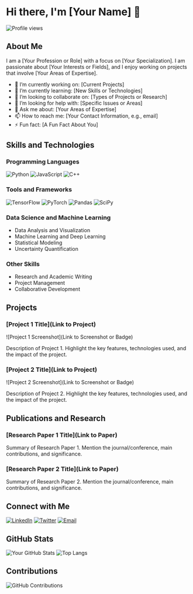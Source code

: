 # Hi there, I'm [Your Name] 👋

![Profile views](https://gpvc.arturio.dev/your-username) <!-- Optional: To show profile views count -->

## About Me

I am a [Your Profession or Role] with a focus on [Your Specialization]. I am passionate about [Your Interests or Fields], and I enjoy working on projects that involve [Your Areas of Expertise].

- 🔭 I’m currently working on: [Current Projects]
- 🌱 I’m currently learning: [New Skills or Technologies]
- 👯 I’m looking to collaborate on: [Types of Projects or Research]
- 🤔 I’m looking for help with: [Specific Issues or Areas]
- 💬 Ask me about: [Your Areas of Expertise]
- 📫 How to reach me: [Your Contact Information, e.g., email]
- ⚡ Fun fact: [A Fun Fact About You]

## Skills and Technologies

### Programming Languages
![Python](https://img.shields.io/badge/-Python-3776AB?style=flat-square&logo=python&logoColor=white)
![JavaScript](https://img.shields.io/badge/-JavaScript-F7DF1E?style=flat-square&logo=javascript&logoColor=black)
![C++](https://img.shields.io/badge/-C++-00599C?style=flat-square&logo=c%2B%2B&logoColor=white)

### Tools and Frameworks
![TensorFlow](https://img.shields.io/badge/-TensorFlow-FF6F00?style=flat-square&logo=tensorflow&logoColor=white)
![PyTorch](https://img.shields.io/badge/-PyTorch-EE4C2C?style=flat-square&logo=pytorch&logoColor=white)
![Pandas](https://img.shields.io/badge/-Pandas-150458?style=flat-square&logo=pandas&logoColor=white)
![SciPy](https://img.shields.io/badge/-SciPy-8CAAE6?style=flat-square&logo=scipy&logoColor=white)

### Data Science and Machine Learning
- Data Analysis and Visualization
- Machine Learning and Deep Learning
- Statistical Modeling
- Uncertainty Quantification

### Other Skills
- Research and Academic Writing
- Project Management
- Collaborative Development

## Projects

### [Project 1 Title](Link to Project)
![Project 1 Screenshot](Link to Screenshot or Badge)

Description of Project 1. Highlight the key features, technologies used, and the impact of the project.

### [Project 2 Title](Link to Project)
![Project 2 Screenshot](Link to Screenshot or Badge)

Description of Project 2. Highlight the key features, technologies used, and the impact of the project.

## Publications and Research

### [Research Paper 1 Title](Link to Paper)
Summary of Research Paper 1. Mention the journal/conference, main contributions, and significance.

### [Research Paper 2 Title](Link to Paper)
Summary of Research Paper 2. Mention the journal/conference, main contributions, and significance.

## Connect with Me

[![LinkedIn](https://img.shields.io/badge/-LinkedIn-0077B5?style=flat-square&logo=linkedin&logoColor=white)](https://www.linkedin.com/in/your-linkedin-profile)
[![Twitter](https://img.shields.io/badge/-Twitter-1DA1F2?style=flat-square&logo=twitter&logoColor=white)](https://twitter.com/your-twitter-handle)
[![Email](https://img.shields.io/badge/-Email-D14836?style=flat-square&logo=gmail&logoColor=white)](mailto:your-email@example.com)

## GitHub Stats

![Your GitHub Stats](https://github-readme-stats.vercel.app/api?username=your-username&show_icons=true&theme=radical)
![Top Langs](https://github-readme-stats.vercel.app/api/top-langs/?username=your-username&layout=compact&theme=radical)

## Contributions

![GitHub Contributions](https://github-readme-streak-stats.herokuapp.com/?user=your-username&theme=radical)

<!-- Optional: Add other sections such as achievements, certificates, etc. -->
